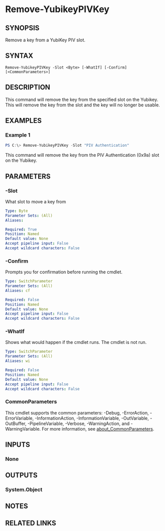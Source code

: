 ﻿---
external help file: powershellYK.dll-Help.xml
Module Name: powershellYK
online version:
schema: 2.0.0
---

# Remove-YubikeyPIVKey

## SYNOPSIS
Remove a key from a YubiKey PIV slot.

## SYNTAX

```
Remove-YubikeyPIVKey -Slot <Byte> [-WhatIf] [-Confirm] [<CommonParameters>]
```

## DESCRIPTION
This command will remove the key from the specified slot on the Yubikey. This will remove the key from the slot and the key will no longer be usable.

## EXAMPLES

### Example 1
```powershell
PS C:\> Remove-YubikeyPIVKey -Slot "PIV Authentication"
```

This command will remove the key from the PIV Authentication (0x9a) slot on the Yubikey.

## PARAMETERS

### -Slot
What slot to move a key from

```yaml
Type: Byte
Parameter Sets: (All)
Aliases:

Required: True
Position: Named
Default value: None
Accept pipeline input: False
Accept wildcard characters: False
```

### -Confirm
Prompts you for confirmation before running the cmdlet.

```yaml
Type: SwitchParameter
Parameter Sets: (All)
Aliases: cf

Required: False
Position: Named
Default value: None
Accept pipeline input: False
Accept wildcard characters: False
```

### -WhatIf
Shows what would happen if the cmdlet runs.
The cmdlet is not run.

```yaml
Type: SwitchParameter
Parameter Sets: (All)
Aliases: wi

Required: False
Position: Named
Default value: None
Accept pipeline input: False
Accept wildcard characters: False
```

### CommonParameters
This cmdlet supports the common parameters: -Debug, -ErrorAction, -ErrorVariable, -InformationAction, -InformationVariable, -OutVariable, -OutBuffer, -PipelineVariable, -Verbose, -WarningAction, and -WarningVariable. For more information, see [about_CommonParameters](http://go.microsoft.com/fwlink/?LinkID=113216).

## INPUTS

### None

## OUTPUTS

### System.Object
## NOTES

## RELATED LINKS

